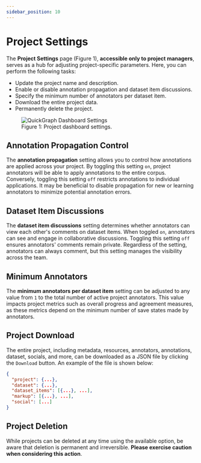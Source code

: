 ```yaml
---
sidebar_position: 10
---
```


# Project Settings

The **Project Settings** page (Figure 1), **accessible only to project managers**, serves as a hub for adjusting project-specific parameters. Here, you can perform the following tasks:

- Update the project name and description.
- Enable or disable annotation propagation and dataset item discussions.
- Specify the minimum number of annotators per dataset item.
- Download the entire project data.
- Permanently delete the project.

<figure style={{textAlign: "center"}}>
  <img
  src={require('../../../../static/img/interface/dashboard/dashboard_settings_v1.png').default}
  alt="QuickGraph Dashboard Settings"
  style={{height:"100%", border: "1px solid lightgrey"}}
  />
  <figcaption>Figure 1: Project dashboard settings.</figcaption>
</figure>

## Annotation Propagation Control

The **annotation propagation** setting allows you to control how annotations are applied across your project. By toggling this setting `on`, project annotators will be able to apply annotations to the entire corpus. Conversely, toggling this setting `off` restricts annotations to individual applications. It may be beneficial to disable propagation for new or learning annotators to minimize potential annotation errors.

## Dataset Item Discussions

The **dataset item discussions** setting determines whether annotators can view each other's comments on dataset items. When toggled `on`, annotators can see and engage in collaborative discussions. Toggling this setting `off` ensures annotators' comments remain private. Regardless of the setting, annotators can always comment, but this setting manages the visibility across the team.

## Minimum Annotators

The **minimum annotators per dataset item** setting can be adjusted to any value from `1` to the total number of active project annotators. This value impacts project metrics such as overall progress and agreement measures, as these metrics depend on the minimum number of save states made by annotators.

## Project Download

The entire project, including metadata, resources, annotators, annotations, dataset, socials, and more, can be downloaded as a JSON file by clicking the `Download` button. An example of the file is shown below:

```json
{
  "project": {...},
  "dataset": {...},
  "dataset_items": [{...}, ...],
  "markup": [{...}, ...],
  "social": [...]
}
```

## Project Deletion

While projects can be deleted at any time using the available option, be aware that deletion is permanent and irreversible. **Please exercise caution when considering this action**.
